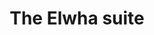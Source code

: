 ---
layout: suite
permalink: /elwha/
redirect_from:
    - /elwha.php.html
has_slider: true
title: The Elwha suite
header_image: /images/suites/elwha-header.jpg
header_text: the Elwha suite
info: |-
    Thoughtfully furnished with an open living/kitchen/dining area and spectacular view, the Elwha suite is a perfect vacation base for two couples or a family.
description: |-
    Ferry Landing Suites: The Elwha Suite.
    
    Tastefully appointed with tile floors and comfortable furnishings including a full-sized sofa, this large suite is perfect for two couples or a family.

    The Elwha Suite is a spacious two-bedroom abode including:

    - Living room with queen sleeper sofa
    - Dining area for 6
    - Full-size kitchen
    - 2 bedrooms, each with king bed
    - Private deck (seating for 4+) overlooking the harbor
    - Spacious bath with shower
    - Reserved parking space
footer:
    message: 'The ELWHA suite: a panoramic flat in the heart of Friday Harbor'
    contact: 'Call 800.391.8190 for reservations'
button:
    text: Book the Elwha Suite
    url: http://www.vacationrentalssanjuanislands.com/Unit/Details/67008
images:
    - path: /images/suites/elwha/IMG_3338.jpg
    - path: /images/suites/elwha/IMG_3352.jpg
    - path: /images/suites/elwha/IMG_3362.jpg
    - path: /images/suites/elwha/IMG_5282-cam01.jpg
    - path: /images/suites/elwha/IMG_5286-cam01.jpg
    - path: /images/suites/elwha/IMG_5290-cam01.jpg
    - path: /images/suites/elwha/IMG_5293-cam01.jpg
    - path: /images/suites/elwha/IMG_5296-cam01.jpg
    - path: /images/suites/elwha/IMG_5312-cam01.jpg
    - path: /images/suites/elwha/IMG_5321-alt-cam01.jpg
    - path: /images/suites/elwha/IMG_5327-cam01.jpg
    - path: /images/suites/elwha/IMG_5333-cam01.jpg
    - path: /images/suites/elwha/IMG_5338-cam01.jpg
---